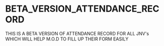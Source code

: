 # BETA_VERSION_ATTENDANCE_RECORD
THIS IS A BETA VERSION OF ATTENDANCE RECORD FOR ALL JNV's WHICH WILL HELP M.O.D TO FILL UP THEIR FORM EASILY
